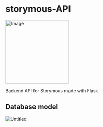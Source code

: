 # storymous-API

<img src="https://github.com/aleixfortm/storymous/assets/95043218/0298a2af-3140-4de2-b4b3-1a0ee6262904" alt="Image" style="width: 200px;">

Backend API for Storymous made with Flask

## Database model


![Untitled](https://github.com/aleixfortm/storymous/assets/95043218/4a32c76c-da29-43b6-9fbc-eae6ab249824)
